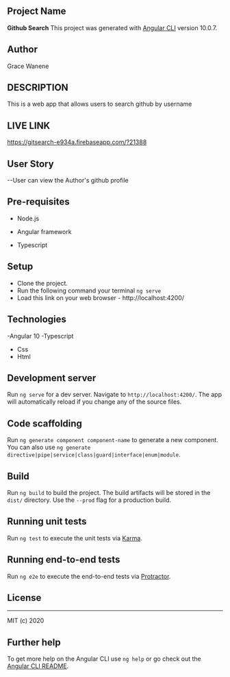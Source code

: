 ## Project Name

**Github Search**
This project was generated with [Angular CLI](https://github.com/angular/angular-cli) version 10.0.7.

## Author
Grace Wanene

## DESCRIPTION

This is a web app that allows users to search github by username

## LIVE LINK
https://gitsearch-e934a.firebaseapp.com/?21388

## User Story
--User can view the Author's github profile
## Pre-requisites

- Node.js

- Angular framework

- Typescript
## Setup
- Clone the project.
- Run the following command your terminal `ng serve`
- Load this link on your web browser - http://localhost:4200/

## Technologies
-Angular 10
-Typescript
- Css
- Html

## Development server

Run `ng serve` for a dev server. Navigate to `http://localhost:4200/`. The app will automatically reload if you change any of the source files.

## Code scaffolding

Run `ng generate component component-name` to generate a new component. You can also use `ng generate directive|pipe|service|class|guard|interface|enum|module`.

## Build

Run `ng build` to build the project. The build artifacts will be stored in the `dist/` directory. Use the `--prod` flag for a production build.

## Running unit tests

Run `ng test` to execute the unit tests via [Karma](https://karma-runner.github.io).

## Running end-to-end tests

Run `ng e2e` to execute the end-to-end tests via [Protractor](http://www.protractortest.org/).

## License
---

MIT (c) 2020


## Further help

To get more help on the Angular CLI use `ng help` or go check out the [Angular CLI README](https://github.com/angular/angular-cli/blob/master/README.md).
